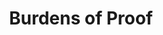 ---
title: "Burdens of Proof"
lang: "English"
year: "2021"
links: ['gihbX8zt8kM']
slides: ""
authors: ['Katharina Margareta Jansen']
tags: ['Debate']
layout: "workshop"
categories: ["workshops"]
---